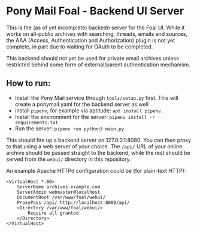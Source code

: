 # Pony Mail Foal - Backend UI Server

This is the (as of yet incomplete) backedn server for the Foal UI.
While it works on all-public archives with searching, threads, emails
and sources, the AAA (Access, Authentication and Authorization) plugin 
is not yet complete, in part due to waiting for OAuth to be completed.

This backend should not yet be used for private email archives unless 
restricted behind some form of external/parent authentication mechanism.


## How to run:
- Install the Pony Mail service through `tools/setup.py` first. 
  This will create a ponymail.yaml for the backend server as well
- install `pipenv`, for example via aptitude: `apt install pipenv`.
- Install the environment for the server: `pipenv install -r requirements.txt`
- Run the server: `pipenv run python3 main.py`

This should fire up a backend server on 127.0.0.1:8080. You can then proxy to 
that using a web server of your choice. The `/api/` URL of your online archive 
should be passed straight to the backend, while the rest should be served from 
the `webui/` directory in this repository.

An example Apache HTTPd configuration could be (for plain-text HTTP):

```
<VirtualHost *:80>
    ServerName archives.example.com        
    ServerAdmin webmaster@localhost
    DocumentRoot /var/www/foal/webui/
    ProxyPass /api/ http://localhost:8080/api/
    <Directory /var/www/foal/webui/>
        Require all granted
    </Directory>
</VirtualHost>
``` 

